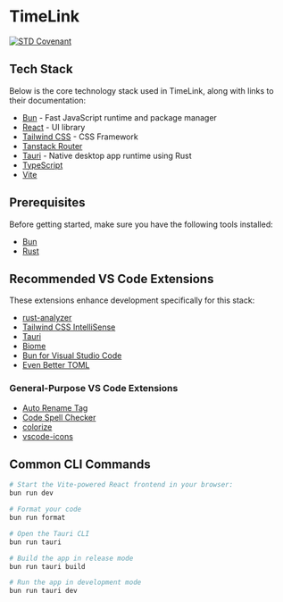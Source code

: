 # TimeLink

[![STD Covenant](https://img.shields.io/badge/STD_COVENANT-Codex-green?style=flat&logo=github)](https://github.com/janustack/.github/blob/main/CODEX.md)

## Tech Stack

Below is the core technology stack used in TimeLink, along with links to their documentation:

- [Bun](https://bun.sh/docs) - Fast JavaScript runtime and package manager
- [React](https://react.dev/) - UI library
- [Tailwind CSS](https://tailwindcss.com/docs/installation/using-vite) - CSS Framework
- [Tanstack Router](https://tanstack.com/router/latest/docs/framework/react/overview)
- [Tauri](https://tauri.app/start/) - Native desktop app runtime using Rust
- [TypeScript](https://www.typescriptlang.org/docs/)
- [Vite](https://vite.dev/guide/)

## Prerequisites

Before getting started, make sure you have the following tools installed:

- [Bun](https://bun.sh/docs/installation)
- [Rust](https://www.rust-lang.org/tools/install)

## Recommended VS Code Extensions

These extensions enhance development specifically for this stack:

- [rust-analyzer](https://marketplace.visualstudio.com/items?itemName=rust-lang.rust-analyzer)
- [Tailwind CSS IntelliSense](https://marketplace.visualstudio.com/items?itemName=bradlc.vscode-tailwindcss)
- [Tauri](https://marketplace.visualstudio.com/items?itemName=tauri-apps.tauri-vscode)
- [Biome](https://marketplace.visualstudio.com/items?itemName=biomejs.biome)
- [Bun for Visual Studio Code](https://marketplace.visualstudio.com/items?itemName=oven.bun-vscode)
- [Even Better TOML](https://marketplace.visualstudio.com/items?itemName=tamasfe.even-better-toml)

### General-Purpose VS Code Extensions

- [Auto Rename Tag](https://marketplace.visualstudio.com/items?itemName=formulahendry.auto-rename-tag)
- [Code Spell Checker](https://marketplace.visualstudio.com/items?itemName=streetsidesoftware.code-spell-checker)
- [colorize](https://marketplace.visualstudio.com/items?itemName=kamikillerto.vscode-colorize)
- [vscode-icons](https://marketplace.visualstudio.com/items?itemName=vscode-icons-team.vscode-icons)

## Common CLI Commands

```bash
# Start the Vite-powered React frontend in your browser:
bun run dev

# Format your code
bun run format

# Open the Tauri CLI
bun run tauri

# Build the app in release mode
bun run tauri build

# Run the app in development mode
bun run tauri dev
```